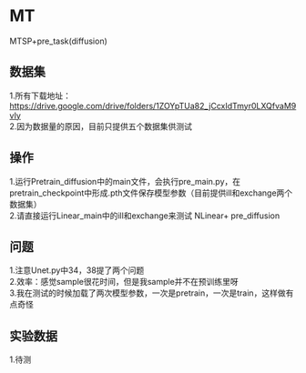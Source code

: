 # MT
MTSP+pre_task(diffusion)

## 数据集
1.所有下载地址：https://drive.google.com/drive/folders/1ZOYpTUa82_jCcxIdTmyr0LXQfvaM9vIy <br>
2.因为数据量的原因，目前只提供五个数据集供测试 <br>

## 操作
1.运行Pretrain_diffusion中的main文件，会执行pre_main.py，在pretrain_checkpoint中形成.pth文件保存模型参数（目前提供ill和exchange两个数据集）<br>
2.请直接运行Linear_main中的ill和exchange来测试 NLinear+ pre_diffusion <br>

## 问题
1.注意Unet.py中34，38提了两个问题 <br>
2.效率：感觉sample很花时间，但是我sample并不在预训练里呀 <br>
3.我在测试的时候加载了两次模型参数，一次是pretrain，一次是train，这样做有点奇怪 <br>

## 实验数据
1.待测


